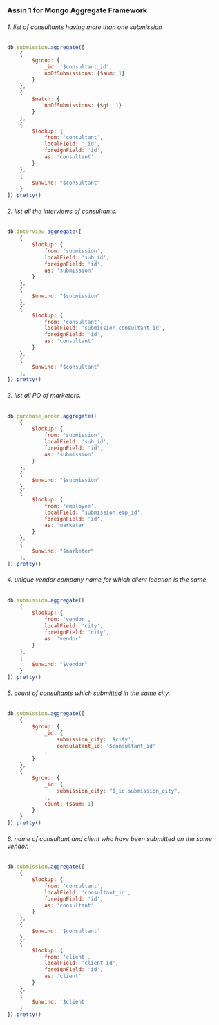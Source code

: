 ### Assin 1 for Mongo Aggregate Framework
###### 1. list of consultants having more than one submission
~~~JavaScript
db.submission.aggregate([
    {
        $group: {
            _id: '$consultant_id',
            noOfSubmissions: {$sum: 1}
        }
    },
    {
        $match: {
            noOfSubmissions: {$gt: 1}
        }
    },
    {
        $lookup: {
            from: 'consultant',
            localField: '_id',
            foreignField: 'id',
            as: 'consultant'
        }
    },
    {
        $unwind: "$consultant"
    }
]).pretty()
~~~
###### 2. list all the interviews of consultants.
~~~JavaScript
db.interview.aggregate([
    {
        $lookup: {
            from: 'submission',
            localField: 'sub_id',
            foreignField: 'id',
            as: 'submission'
        }
    },
    {
        $unwind: "$submission"
    },
    {
        $lookup: {
            from: 'consultant',
            localField: 'submission.consultant_id',
            foreignField: 'id',
            as: 'consultant'
        }
    },
    {
        $unwind: "$consultant"
    },
]).pretty()
~~~
###### 3. list all PO of marketers.
~~~JavaScript
db.purchase_order.aggregate([
    {
        $lookup: {
            from: 'submission',
            localField: 'sub_id',
            foreignField: 'id',
            as: 'submission'
        }
    },
    {
        $unwind: "$submission"
    },
    {
        $lookup: {
            from: 'employee',
            localField: 'submission.emp_id',
            foreignField: 'id',
            as: 'marketer'
        }
    },
    {
        $unwind: "$marketer"
    },
]).pretty()
~~~
###### 4. unique vendor company name for which client location is the same.
~~~JavaScript
db.submission.aggregate([
    {
        $lookup: {
            from: 'vendor',
            localField: 'city',
            foreignField: 'city',
            as: 'vendor'
        }
    },
    {
        $unwind: "$vendor"
    }
]).pretty()
~~~
###### 5. count of consultants which submitted in the same city.
~~~JavaScript
db.submission.aggregate([
    {
        $group: {
            _id: {
                submission_city: '$city',
                consulatant_id: '$consultant_id'
            }
        }
    },
    {
        $group: {
            _id: {
                submission_city: "$_id.submission_city",
            },
            count: {$sum: 1}
        }
    }
]).pretty()
~~~
###### 6. name of consultant and client who have been submitted on the same vendor.
~~~JavaScript
db.submission.aggregate([
    {
        $lookup: {
            from: 'consultant',
            localField: 'consultant_id',
            foreignField: 'id',
            as: 'consultant'
        }
    },
    {
        $unwind: '$consultant'
    },
    {
        $lookup: {
            from: 'client',
            localField: 'client_id',
            foreignField: 'id',
            as: 'client'
        }
    },
    {
        $unwind: '$client'
    }   
]).pretty()
~~~